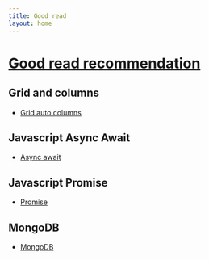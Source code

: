 ```yaml
---
title: Good read
layout: home
---
```


# <u>Good read recommendation</u>

## Grid and columns

- [Grid auto columns](https://css-tricks.com/almanac/properties/g/grid-template-columns/)

## Javascript Async Await

- [Async await](https://blog.webdevsimplified.com/2021-11/async-await/)

## Javascript Promise

- [Promise](https://blog.webdevsimplified.com/2021-09/javascript-promises/)

## MongoDB

- [MongoDB](https://blog.webdevsimplified.com/2022-02/mongo-db/)
